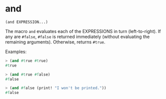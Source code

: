 # and

`(and EXPRESSION...)`

The macro `and` evaluates each of the EXPRESSIONS in turn
(left-to-right). If any are `#false`, `#false` is returned
immediately (without evaluating the remaining arguments). Otherwise,
returns `#true`.

Examples:

```lisp
> (and #true #true)
#true

> (and #true #false)
#false

> (and #false (print! "I won't be printed."))
#false
```
